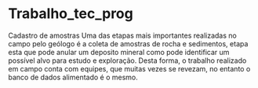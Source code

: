 # Trabalho_tec_prog
Cadastro de amostras 
Uma das etapas mais importantes realizadas no campo pelo geólogo é a coleta de amostras de rocha e sedimentos, etapa esta que pode anular um deposito mineral como pode identificar um possível alvo para estudo e exploração. Desta forma, o trabalho realizado em campo conta com equipes, que muitas vezes se revezam, no entanto o banco de dados alimentado é o mesmo. 


